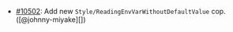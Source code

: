 * [#10502](https://github.com/rubocop/rubocop/pull/10502): Add new `Style/ReadingEnvVarWithoutDefaultValue` cop. ([@johnny-miyake][])
